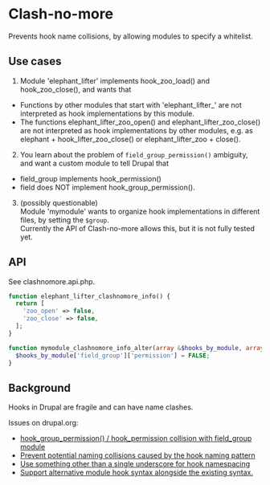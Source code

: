 # Clash-no-more

Prevents hook name collisions, by allowing modules to specify a whitelist.

## Use cases

1. Module 'elephant_lifter' implements hook_zoo_load() and hook_zoo_close(), and wants that
  - Functions by other modules that start with 'elephant_lifter_' are not interpreted as hook implementations by this module.
  - The functions elephant_lifter_zoo_open() and elephant_lifter_zoo_close() are not interpreted as hook implementations by other modules, e.g. as elephant + hook_lifter_zoo_close() or elephant_lifter_zoo + close().

2. You learn about the problem of `field_group_permission()` ambiguity, and want a custom module to tell Drupal that
  - field_group implements hook_permission()
  - field does NOT implement hook_group_permission().

3. (possibly questionable)  
  Module 'mymodule' wants to organize hook implementations in different files, by setting the `$group`.  
  Currently the API of Clash-no-more allows this, but it is not fully tested yet.

## API

See clashnomore.api.php.

```php
function elephant_lifter_clashnomore_info() {
  return [
    'zoo_open' => false,
    'zoo_close' => false,
  ];
}
```

```php
function mymodule_clashnomore_info_alter(array &$hooks_by_module, array &$modules) {
  $hooks_by_module['field_group']['permission'] = FALSE;
}
```

## Background

Hooks in Drupal are fragile and can have name clashes.

Issues on drupal.org:
- [hook_group_permission() / hook_permission collision with field_group module](https://www.drupal.org/node/2008388)
- [Prevent potential naming collisions caused by the hook naming pattern](https://www.drupal.org/node/2016003)
- [Use something other than a single underscore for hook namespacing](https://www.drupal.org/node/548470)
- [Support alternative module hook syntax alongside the existing syntax.](https://www.drupal.org/node/2817439)
